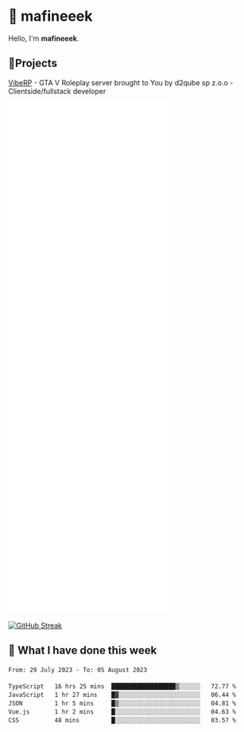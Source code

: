 # 👋 mafineeek
Hello, I'm **mafineeek**.

## 📝Projects

[VibeRP](https://v-rp.pl) - GTA V Roleplay server brought to You by d2qube sp z.o.o - Clientside/fullstack developer


![](./github-metrics.svg)

[![GitHub Streak](https://streak-stats.demolab.com/?user=mafineeek)](https://git.io/streak-stats)

## 📰 What I have done this week
<!--START_SECTION:waka-->

```txt
From: 29 July 2023 - To: 05 August 2023

TypeScript   16 hrs 25 mins  ██████████████████▒░░░░░░   72.77 %
JavaScript   1 hr 27 mins    █▓░░░░░░░░░░░░░░░░░░░░░░░   06.44 %
JSON         1 hr 5 mins     █▒░░░░░░░░░░░░░░░░░░░░░░░   04.81 %
Vue.js       1 hr 2 mins     █░░░░░░░░░░░░░░░░░░░░░░░░   04.63 %
CSS          48 mins         █░░░░░░░░░░░░░░░░░░░░░░░░   03.57 %
```

<!--END_SECTION:waka-->
